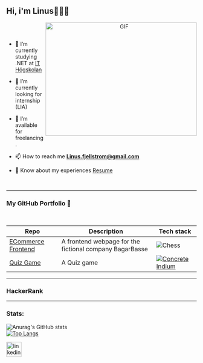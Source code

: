 ## Hi, i'm Linus👋:man_technologist:
<a target="_blank" align="center">
  <img align="right" top="500" height="300" width="400" alt="GIF" src="https://media.giphy.com/media/SWoSkN6DxTszqIKEqv/giphy.gif">
</a>
<br>
<br>

- 💼 I’m currently studying .NET at <a href="https://phoenix.tech/griffyn/" target="blank">IT Högskolan</a>

- 🌱 I’m currently looking for internship (LIA)

- 🤝 I’m available for freelancing.

- 📫 How to reach me **Linus.fjellstrom@gmail.com**

- 📄 Know about my experiences <a href="https://github.com/100rabhcsmc/Me.io/blob/master/01SaurabhChavanReactNativeResume.pdf" target="blank">Resume</a>
<br/>

---

### My GitHub Portfolio :briefcase:
<div align="center">
<br>

| Repo                           | Description                                                   | Tech stack                     |
| ------------------------------ | ------------------------------------------------------------- | ------------------------------ |
| [ECommerce Frontend][bb]       | A frontend webpage for the fictional company BagarBasse       | ![Chess](https://skillicons.dev/icons?i=html,css,js,bootstrap&theme=light)|
| [Quiz Game][qg]                | A Quiz game                                                   | [![Concrete Indium](https://skillicons.dev/icons?i=cs,dotnet)](https://github.com/ITHS-gbg/labb-3-Fjellstrom101)                           |

[bb]: https://github.com/Fjellstrom101/Bageri
[qg]: https://github.com/ITHS-gbg/labb-3-Fjellstrom101

</div>

---
### HackerRank

---

### Stats:

![Anurag's GitHub stats](https://github-readme-stats.vercel.app/api?username=Fjellstrom101&show_icons=true&theme=transparent)
<br/>
[![Top Langs](https://github-readme-stats.vercel.app/api/top-langs/?username=Fjellstrom101&layout=compact)](https://github.com/anuraghazra/github-readme-stats)

[<img src='https://cdn.jsdelivr.net/npm/simple-icons@3.0.1/icons/linkedin.svg' alt='linkedin' height='40'>](https://www.linkedin.com/in/linus-fjellstr%C3%B6m-826a8b264/)

<!--
**Fjellstrom101/Fjellstrom101** is a ✨ _special_ ✨ repository because its `README.md` (this file) appears on your GitHub profile.

Here are some ideas to get you started:

- 🔭 I’m currently working on ...
- 🌱 I’m currently learning ...
- 👯 I’m looking to collaborate on ...
- 🤔 I’m looking for help with ...
- 💬 Ask me about ...
- 📫 How to reach me: ...
- 😄 Pronouns: ...
- ⚡ Fun fact: ...
-->
